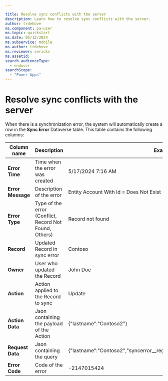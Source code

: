 ```yaml
---

title: Resolve sync conflicts with the server
description: Learn how to resolve sync conflicts with the server.
author: trdehove
ms.component: pa-user
ms.topic: quickstart
ms.date: 05/13/2024
ms.subservice: mobile
ms.author: trdehove
ms.reviewer: sericks
ms.assetid: 
search.audienceType: 
  - enduser
searchScope:
  - "Power Apps"
---
```


# Resolve sync conflicts with the server

When there is a synchronization error, the system will automatically create a row in the **Sync Error** Dataverse table. This table contains the following columns:


|Column name | Description | Example value|
|-------------------------------|----------------------------|--------------------------------|
|**Error Time**| Time when the error was created | 5/17/2024 7:16 AM |
|**Error Message**| Description of the error | Entity Account With Id = <RowId> Does Not Exist|
|**Error Type**| Type of the error (Conflict, Record Not Found, Others)| Record not found|
|**Record**| Updated Record in sync error | Contoso |
|**Owner**| User who updated the Record| John Doe|
|**Action**|Action applied to the Record to sync| Update|
|**Action Data**|Json containing the payload of the Action| {"lastname":"Contoso2"}|
|**Request Data**|Json containing the query | {"lastname":"Contoso2","syncerror__regardingentityid":<syncerrorId>,"entitylogicalname":"account"}|
|**Error Code**| Code of the error| -2147015424 |
  
